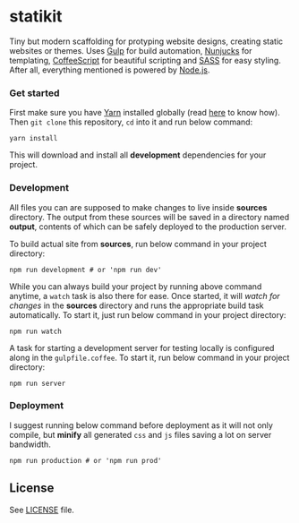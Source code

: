 # statikit
Tiny but modern scaffolding for protyping website designs, creating static websites or themes. Uses
[Gulp](http://gulpjs.com/) for build automation, [Nunjucks](https://mozilla.github.io/nunjucks/) for templating,
[CoffeeScript](http://coffeescript.org/) for beautiful scripting and [SASS](http://sass-lang.com/) for easy styling.
After all, everything mentioned is powered by [Node.js](https://nodejs.org/).

### Get started
First make sure you have [Yarn](https://yarnpkg.com/) installed globally (read
[here](https://yarnpkg.com/en/docs/install) to know how). Then `git clone` this repository, `cd` into it and run below
command:

```shell
yarn install
```

This will download and install all **development** dependencies for your project.

### Development

All files you can are supposed to make changes to live inside **sources** directory. The output from these sources will
be saved in a directory named **output**, contents of which can be safely deployed to the production server.

To build actual site from **sources**, run below command in your project directory:

```shell
npm run development # or 'npm run dev'
```

While you can always build your project by running above command anytime, a `watch` task is also there for ease.
Once started, it will *watch for changes* in the **sources** directory and runs the appropriate build task automatically.
To start it, just run below command in your project directory:

```shell
npm run watch
```

A task for starting a development server for testing locally is configured along in the `gulpfile.coffee`. To start it,
run below command in your project directory:

```shell
npm run server
```

### Deployment

I suggest running below command before deployment as it will not only compile, but **minify** all generated `css` and
`js` files saving a lot on server bandwidth.

```shell
npm run production # or 'npm run prod'
```

License
-------
See [LICENSE](LICENSE) file.
